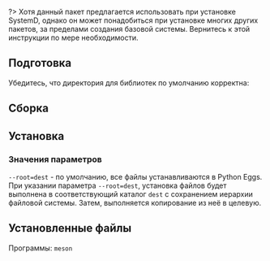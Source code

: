 <pkg :name="'meson'" instsize showsbu2></pkg>

?> Хотя данный пакет предлагается использовать при установке SystemD, однако он может понадобиться при установке многих других пакетов, за пределами создания базовой системы. Вернитесь к этой инструкции по мере необходимости.

## Подготовка
Убедитесь, что директория для библиотек по умолчанию корректна:
<package-script :package="'meson'" :type="'prepare'"></package-script>

## Сборка
<package-script :package="'meson'" :type="'build'"></package-script>

## Установка
<package-script :package="'meson'" :type="'install'"></package-script>

### Значения параметров

`--root=dest` - по умолчанию, все файлы устанавливаются в Python Eggs. При указании параметра `--root=dest`, установка файлов будет выполнена в соответствующий каталог `dest` с сохранением иерархии файловой системы. Затем, выполняется копирование из неё в целевую.

## Установленные файлы

Программы: ``meson``

<script>
	new Vue({ el: '#main' })
</script> 
